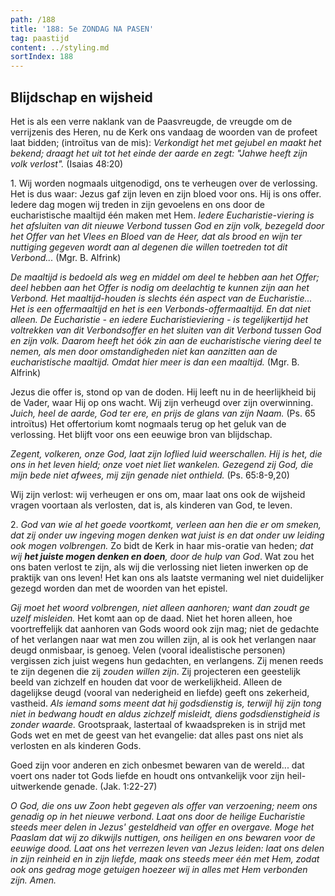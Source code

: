```yaml
---
path: /188
title: '188: 5e ZONDAG NA PASEN'
tag: paastijd
content: ../styling.md
sortIndex: 188
---
```


## Blijdschap en wijsheid

Het is als een verre naklank van de Paasvreugde, de vreugde om de verrijzenis des Heren, nu de Kerk ons vandaag de woorden van de profeet laat bidden; (introïtus van de mis): _Verkondigt het met gejubel en maakt het bekend; draagt het uit tot het einde der aarde en zegt: "Jahwe heeft zijn volk verlost"._ (Isaias 48:20)

1\. Wij worden nogmaals uitgenodigd, ons te verheugen over de verlossing. Het is dus waar: Jezus gaf zijn leven en zijn bloed voor ons. Hij is ons offer. Iedere dag mogen wij treden in zijn gevoelens en ons door de eucharistische maaltijd één maken met Hem. _Iedere Eucharistie-viering is het afsluiten van dit nieuwe Verbond tussen God en zijn volk, bezegeld door het Offer van het Vlees en Bloed van de Heer, dat als brood en wijn ter nuttiging gegeven wordt aan al degenen die willen toetreden tot dit Verbond..._ (Mgr. B. Alfrink)

_De maaltijd is bedoeld als weg en middel om deel te hebben aan het Offer; deel hebben aan het Offer is nodig om deelachtig te kunnen zijn aan het Verbond. Het maaltijd-houden is slechts één aspect van de Eucharistie... Het is een offermaaltijd en het is een Verbonds-offermaaltijd. En dat niet alleen. De Eucharistie - en iedere Eucharistieviering - is tegelijkertijd het voltrekken van dit Verbondsoffer en het sluiten van dit Verbond tussen God en zijn volk. Daarom heeft het óók zin aan de eucharistische viering deel te nemen, als men door omstandigheden niet kan aanzitten aan de eucharistische maaltijd. Omdat hier meer is dan een maaltijd._ (Mgr. B. Alfrink)

Jezus die offer is, stond op van de doden. Hij leeft nu in de heerlijkheid bij de Vader, waar Hij op ons wacht. Wij zijn verheugd over zijn overwinning. _Juich, heel de aarde, God ter ere, en prijs de glans van zijn Naam._ (Ps. 65 introïtus) Het offertorium komt nogmaals terug op het geluk van de verlossing. Het blijft voor ons een eeuwige bron van blijdschap.

_Zegent, volkeren, onze God, laat zijn loflied luid weerschallen. Hij is het, die ons in het leven hield; onze voet niet liet wankelen. Gezegend zij God, die mijn bede niet afwees, mij zijn genade niet onthield._ (Ps. 65:8-9,20)

Wij zijn verlost: wij verheugen er ons om, maar laat ons ook de wijsheid vragen voortaan als verlosten, dat is, als kinderen van God, te leven.

2\. _God van wie al het goede voortkomt, verleen aan hen die er om smeken, dat zij onder uw ingeving mogen denken wat juist is en dat onder uw leiding ook mogen volbrengen._ Zo bidt de Kerk in haar mis-oratie van heden; _dat wij __het juiste mogen denken en doen__, door de hulp van God_. Wat zou het ons baten verlost te zijn, als wij die verlossing niet lieten inwerken op de praktijk van ons leven! Het kan ons als laatste vermaning wel niet duidelijker gezegd worden dan met de woorden van het epistel.

_Gij moet het woord volbrengen, niet alleen aanhoren; want dan zoudt ge uzelf misleiden._ Het komt aan op de daad. Niet het horen alleen, hoe voortreffelijk dat aanhoren van Gods woord ook zijn mag; niet de gedachte of het verlangen naar wat men zou willen zijn, al is ook het verlangen naar deugd onmisbaar, is genoeg. Velen (vooral idealistische personen) vergissen zich juist wegens hun gedachten, en verlangens. Zij menen reeds te zijn degenen die zij _zouden willen zijn_. Zij projecteren een geestelijk beeld van zichzelf en houden dat voor de werkelijkheid. Alleen de dagelijkse deugd (vooral van nederigheid en liefde) geeft ons zekerheid, vastheid. _Als iemand soms meent dat hij godsdienstig is, terwijl hij zijn tong niet in bedwang houdt en aldus zichzelf misleidt, diens godsdienstigheid is zonder waarde._ Grootspraak, lastertaal of kwaadspreken is in strijd met Gods wet en met de geest van het evangelie: dat alles past ons niet als verlosten en als kinderen Gods.

Goed zijn voor anderen en zich onbesmet bewaren van de wereld... dat voert ons nader tot Gods liefde en houdt ons ontvankelijk voor zijn heil-uitwerkende genade. (Jak. 1:22-27)

_O God, die ons uw Zoon hebt gegeven als offer van verzoening; neem ons genadig op in het nieuwe verbond. Laat ons door de heilige Eucharistie steeds meer delen in Jezus' gesteldheid van offer en overgave. Moge het Paaslam dat wij zo dikwijls nuttigen, ons heiligen en ons bewaren voor de eeuwige dood. Laat ons het verrezen leven van Jezus leiden: laat ons delen in zijn reinheid en in zijn liefde, maak ons steeds meer één met Hem, zodat ook ons gedrag moge getuigen hoezeer wij in alles met Hem verbonden zijn. Amen._
